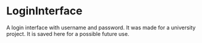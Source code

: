 # LoginInterface
A login interface with username and password. It was made for a university project. It is saved here for a possible future use.
